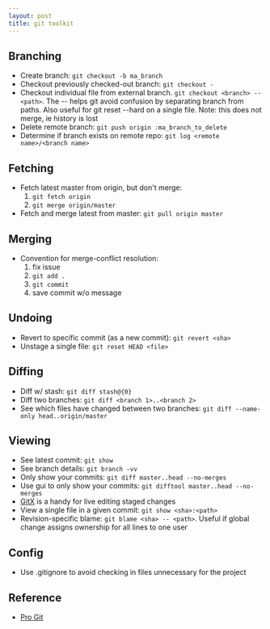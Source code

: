 ```yaml
---
layout: post
title: git toolkit
---
```


## Branching

* Create branch: `git checkout -b ma_branch`
* Checkout previously checked-out branch: `git checkout -`
* Checkout individual file from external branch. `git checkout <branch> -- <path>`. The -- helps git avoid confusion by separating branch from paths. Also useful for git reset --hard on a single file. Note: this does not merge, ie history is lost
* Delete remote branch: `git push origin :ma_branch_to_delete`
* Determine if branch exists on remote repo: `git log <remote name>/<branch name>`

## Fetching

* Fetch latest master from origin, but don't merge:
  1. `git fetch origin`
  1. `git merge origin/master`
* Fetch and merge latest from master: `git pull origin master`

## Merging

* Convention for merge-conflict resolution:
  1. fix issue
  1. `git add .`
  1. `git commit`
  1. save commit w/o message

## Undoing

* Revert to specific commit (as a new commit): `git revert <sha>`
* Unstage a single file: `git reset HEAD <file>`

## Diffing

* Diff w/ stash: `git diff stash@{0}`
* Diff two branches: `git diff <branch 1>..<branch 2>`
* See which files have changed between two branches: `git diff --name-only head..origin/master`

## Viewing

* See latest commit: `git show`
* See branch details: `git branch -vv`
* Only show your commits: `git diff master..head --no-merges`
* Use gui to only show your commits: `git difftool master..head --no-merges`
* [GitX]() is a handy for live editing staged changes
* View a single file in a given commit: `git show <sha>:<path>`
* Revision-specific blame: `git blame <sha> -- <path>`. Useful if global change assigns ownership for all lines to one user

## Config

* Use .gitignore to avoid checking in files unnecessary for the project

## Reference

* [Pro Git](http://progit.org/book/)





